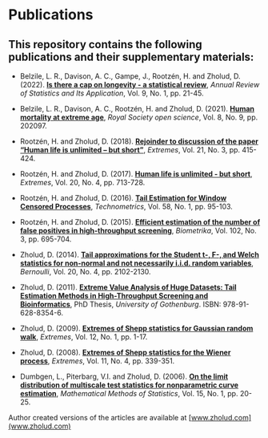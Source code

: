 # Publications
## This repository contains the following publications and their supplementary materials:

* Belzile, L. R., Davison, A. C., Gampe, J., Rootzén, H. and Zholud, D. (2022). [**Is there a cap on longevity - a statistical review**](https://doi.org/10.1146/annurev-statistics-040120-025426), *Annual Review of Statistics and Its Application*, Vol. 9, No. 1, pp. 21-45.

* Belzile, L. R., Davison, A. C., Rootzén, H. and Zholud, D. (2021). [**Human mortality at extreme age**](https://doi.org/10.1098/rsos.202097), *Royal Society open science*, Vol. 8, No. 9, pp. 202097.

* Rootzén, H. and Zholud, D. (2018). [**Rejoinder to discussion of the paper “Human life is unlimited – but short”**](http://www.zholud.com/articles/Rejoinder-to-discussion-of-the-paper-'Human-life-is-unlimited-but-short'.pdf), *Extremes*, Vol. 21, No. 3, pp. 415-424.

* Rootzén, H. and Zholud, D. (2017). [**Human life is unlimited - but short**](http://www.zholud.com/articles/Human-life-is-unlimited-but-short.pdf), *Extremes*, Vol. 20, No. 4, pp. 713-728.

* Rootzén, H. and Zholud, D. (2016). [**Tail Estimation for Window Censored Processes**](http://www.zholud.com/articles/Tail-estimation-for-window-censored-processes.pdf), *Technometrics*, Vol. 58, No. 1, pp. 95-103. 

* Rootzén, H. and Zholud, D. (2015). [**Efficient estimation of the number of false positives in high-throughput screening**](http://www.zholud.com/articles/Efficient-estimation-of-the-number-of-false-positives-in-high-throughput-screening.pdf), *Biometrika*, Vol. 102, No. 3, pp. 695-704. 

* Zholud, D. (2014). [**Tail approximations for the Student t-, F-, and Welch statistics for non-normal and not necessarily i.i.d. random variables**](http://www.zholud.com/articles/Tail-approximations-for-the-Student-t-,-F-,-and-Welch-statistics-for-non-normal-and-not-necessarily-i.i.d.-random-variables.pdf), *Bernoulli*, Vol. 20, No. 4, pp. 2102-2130.

* Zholud, D. (2011). [**Extreme Value Analysis of Huge Datasets: Tail Estimation Methods in High-Throughput Screening and Bioinformatics**](http://www.zholud.com/articles/Extreme-Value-Analysis-of-Huge-Datasets-Tail-Estimation-Methods-in-High-Throughput-Screening-and-Bioinformatics.pdf), PhD Thesis, *University of Gothenburg*. ISBN: 978-91-628-8354-6.

* Zholud, D. (2009). [**Extremes of Shepp statistics for Gaussian random walk**](http://www.zholud.com/articles/Extremes-of-Shepp-Statistics-for-Gaussian-Random-Walk.pdf), *Extremes*, Vol. 12, No. 1, pp. 1-17.

* Zholud, D. (2008). [**Extremes of Shepp statistics for the Wiener process**](http://www.zholud.com/articles/Extremes-of-Shepp-Statistics-for-the-Wiener-Process.pdf), *Extremes*, Vol. 11, No. 4, pp. 339-351.

* Dumbgen, L., Piterbarg, V.I. and Zholud, D. (2006). [**On the limit distribution of multiscale test statistics for nonparametric curve estimation**](http://www.zholud.com/articles/On-the-Limit-Distribution-of-Multiscale-Test-Statistics-for-Nonparametric-Curve-Estimation.pdf), *Mathematical Methods of Statistics*, Vol. 15, No. 1, pp. 20-25.


Author created versions of the articles are available at [www.zholud.com](www.zholud.com)
